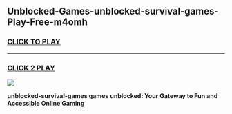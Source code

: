 
## Unblocked-Games-unblocked-survival-games-Play-Free-m4omh
<h3>
<a href="https://premium76.site?title=unblocked-survival-games&ref=20A">CLICK TO PLAY</a></h3>
<hr>

<h3>
<a href="https://premium76.site?title=unblocked-survival-games&ref=20A">CLICK 2 PLAY</a>
  
</h3>

<a href="https://premium76.site?title=unblocked-survival-games&ref=20A"><img src="https://clearcache.store/games.png"></a>


**unblocked-survival-games games unblocked: Your Gateway to Fun and Accessible Online Gaming**
